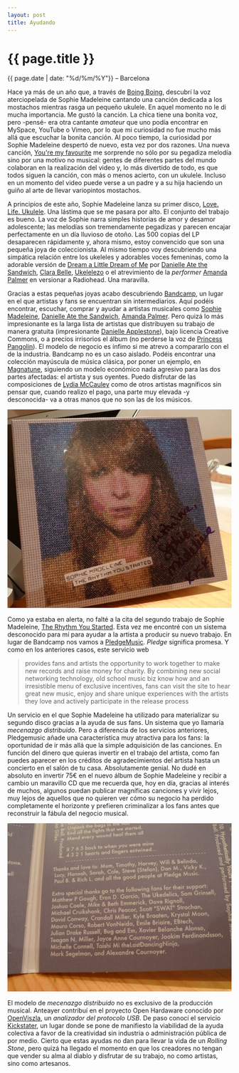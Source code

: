 ```yaml
---
layout: post
title: Ayudando
---
```


# {{ page.title }}

{{ page.date | date: "%d/%m/%Y"}} &ndash; Barcelona

Hace ya más de un año que, a través de [Boing Boing](http://boingboing.net/2009/02/24/sophie-madeleine-pay.html), descubrí la voz aterciopelada de Sophie Madeleine cantando una canción dedicada a los mostachos mientras rasga un pequeño ukulele. En aquel momento no le di mucha importancia. Me gustó la canción. La chica tiene una bonita voz, pero -pensé- era otra cantante *amateur* que uno podía encontrar en MySpace, YouTube o Vimeo, por lo que mi curiosidad no fue mucho más allá que escuchar la bonita canción.  Al poco tiempo, la curiosidad por Sophie Madeleine despertó de nuevo, esta vez por dos razones. Una nueva canción, [You're my favourite](http://www.youtube.com/watch?v=-kX1uaflYyY) me sorprende no sólo por su pegadiza melodía sino por una motivo no musical: gentes de diferentes partes del mundo colaboran en la realización del video y, lo más divertido de todo, es que todos siguen la canción, con más o menos acierto, con un ukulele. Incluso en un momento del video puede verse a un padre y a su hija haciendo un guiño al arte de llevar variopintos mostachos. 

A principios de este año, Sophie Madeleine lanza su primer disco, [Love. Life. Ukulele](http://sophiemadeleine.bandcamp.com/album/love-life-ukulele). Una lástima que se me pasara por alto. El conjunto del trabajo es bueno. La voz de Sophie narra simples historias de amor y desamor adolescente; las melodías son tremendamente pegadizas y parecen encajar perfectamente en un día lluvioso de otoño. Las 500 copias del LP desaparecen rápidamente y, ahora mismo, estoy convencido que son una pequeña joya de coleccionista. Al mismo tiempo voy descubriendo una simpática relación entre los ukeleles y adorables voces femeninas, como la adorable versión de [Dream a Little Dream of Me](http://www.youtube.com/watch?v=7SfQVoMGxfw) por [Danielle Ate the Sandwich](http://www.danielleatethesandwich.net/), [Clara Belle](http://www.boingboing.net/2008/06/20/clara-belle-performs.html), [Ukelelezo](http://www.youtube.com/user/ukulelezo#p/a/ECDFB2D67CE2EAAA/0/BkO7EDof6a8) o el atrevimiento de la *performer* [Amanda Palmer](http://www.youtube.com/watch?v=O54VQM_D_nU&feature=related) en versionar a Radiohead. Una maravilla.

Gracias a estas pequeñas joyas acabo descubriendo [Bandcamp](http://bandcamp.com/), un lugar en el que artistas y fans se encuentran sin intermediarios. Aquí podéis encontrar, escuchar, comprar y ayudar a artistas musicales como [Sophie Madeleine](http://sophiemadeleine.bandcamp.com/), [Danielle Ate the Sandwich](http://danielleatethesandwich.bandcamp.com/track/17-and-53), [Amanda Palmer](http://music.amandapalmer.net/track/idioteque). Pero quizá lo más impresionante es la larga lista de artistas que distribuyen su trabajo de manera gratuita (impresionante [Danielle Applestone](http://danielleapplestone.bandcamp.com/track/ill-take-shape)), bajo licencia Creative Commons, o a precios irrisorios el álbum (no perderse la voz de [Princess Pangolin](http://princesspangolin.bandcamp.com/track/lonely-hearts)). El modelo de negocio es ínfimo si me atrevo a compararlo con el de la industria. Bandcamp no es un caso aislado. Podéis encontrar una colección mayúscula de música clásica, por poner un ejemplo, en [Magnatune](http://www.magnatune.com/), siguiendo un modelo económico nada agresivo para las dos partes afectadas: el artista y sus oyentes. Puedo disfrutar de las composiciones de [Lydia McCauley](http://magnatune.com/artists/albums/lmccauley-quieting/) como de otros artistas magníficos sin pensar que, cuando realizo el pago, una parte muy elevada -y desconocida- va a otras manos que no son las de los músicos. 

![layout Sophie Madeleine](/images/posts/layout_sophie_madeleine.jpeg)


Como ya estaba en alerta, no falté a la cita del segundo trabajo de Sophie Madeleine, [The Rhythm You Started](http://sophiemadeleine.bandcamp.com/album/the-rhythm-you-started). Esta vez me encontré con un sistema desconocido para mí para ayudar a la artista a producir su nuevo trabajo. En lugar de Bandcamp nos vamos a [PledgeMusic](http://www.pledgemusic.com/projects/sophiemadeleine). *Pledge* significa promesa. Y como en los anteriores casos, este servicio web 

>provides fans and artists the opportunity to work together to make new records and raise money for charity. By combining new social networking technology, old school music biz know how and an irresistible menu of exclusive incentives, fans can visit the site to hear great new music, enjoy and share unique experiences with the artists they love and actively participate in the release process

Un servicio en el que Sophie Madeleine ha utilizado para materializar su segundo disco gracias a la ayuda de sus fans. Un sistema que yo llamaría *mecenazgo distribuido*. Pero a diferencia de los servicios anteriores, Pledgemusic añade una característica muy atractiva para los fans: la oportunidad de ir más allá que la simple adquisición de las canciones. En función del dinero que quieras invertir en el trabajo del artista, como fan puedes aparecer en los créditos de agradecimientos del artista hasta un concierto en el salón de tu casa. Absolutamente genial. No dudé en absoluto en invertir 75€ en el nuevo álbum de Sophie Madeleine y recibir a cambio un maravillo CD que me recuerda que, hoy en día, gracias al interés de muchos, algunos puedan publicar magníficas canciones y vivir lejos, muy lejos de aquellos que no quieren ver cómo su negocio ha perdido completamente el horizonte y prefieren criminalizar a los fans antes que reconstruir la fábula del negocio musical.

![Credits Sophie Madeleine](/images/posts/thanks_sophie_madeleine.jpeg)

El modelo de *mecenazgo distribuido* no es exclusivo de la producción musical. Anteayer contribuí en el proyecto Open Hardaware conocido por [OpenViszla](http://www.kickstarter.com/projects/bushing/openvizsla-open-source-usb-protocol-analyzer), un *analizador del protocolo USB*. De paso conocí el servicio [Kickstater](http://www.kickstarter.com/), un lugar donde se pone de manifiesto la viabilidad de la ayuda colectiva a favor de la creatividad sin industria o administración pública de por medio. Cierto que estas ayudas no dan para llevar la vida de un *Rolling Stone*, pero quizá ha llegado el momento en que los creadores no tengan que vender su alma al diablo y disfrutar de su trabajo, no como artistas, sino como artesanos. 
